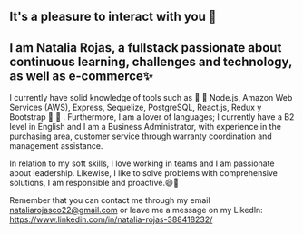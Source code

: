 ## It's a pleasure to interact with you 👋

## I am Natalia Rojas, a fullstack passionate about continuous learning, challenges and technology, as well as e-commerce✨

I currently have solid knowledge of tools such as :rocket: :rocket:  Node.js, Amazon Web Services (AWS), Express, Sequelize, PostgreSQL, React.js, Redux y Bootstrap :rocket: :rocket: . Furthermore, I am a lover of languages; I currently have a B2 level in English and I am a Business Administrator, with experience in the purchasing area, customer service through warranty coordination and management assistance.


In relation to my soft skills, I love working in teams and I am passionate about leadership. Likewise, I like to solve problems with comprehensive solutions, I am responsible and proactive.😄🔭


Remember that you can contact me through my email nataliarojasco22@gmail.com or leave me a message on my Likedln: https://www.linkedin.com/in/natalia-rojas-388418232/
